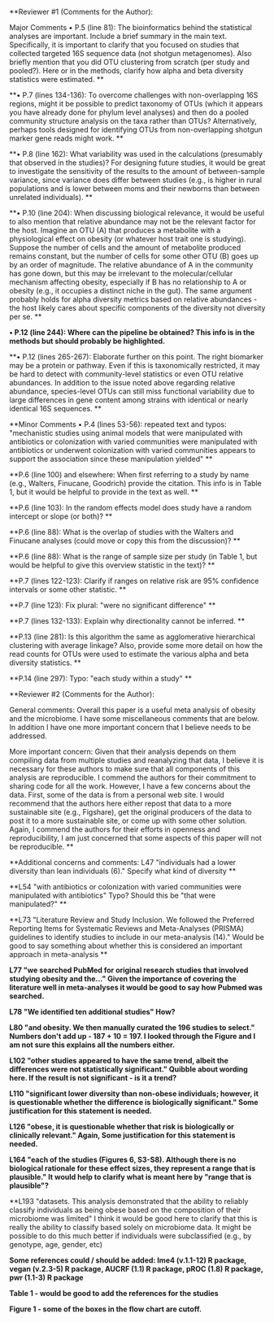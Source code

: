 **Reviewer #1 (Comments for the Author):

Major Comments
• P.5 (line 81): The bioinformatics behind the statistical analyses are important. Include a brief summary in the main text. Specifically, it is important to clarify that you focused on studies that collected targeted 16S sequence data (not shotgun metagenomes). Also briefly mention that you did OTU clustering from scratch (per study and pooled?). Here or in the methods, clarify how alpha and beta diversity statistics were estimated. **


**• P.7 (lines 134-136): To overcome challenges with non-overlapping 16S regions, might it be possible to predict taxonomy of OTUs (which it appears you have already done for phylum level analyses) and then do a pooled community structure analysis on the taxa rather than OTUs? Alternatively, perhaps tools designed for identifying OTUs from non-overlapping shotgun marker gene reads might work. **


**• P.8 (line 162): What variability was used in the calculations (presumably that observed in the studies)? For designing future studies, it would be great to investigate the sensitivity of the results to the amount of between-sample variance, since variance does differ between studies (e.g., is higher in rural populations and is lower between moms and their newborns than between unrelated individuals). **


**• P.10 (line 204): When discussing biological relevance, it would be useful to also mention that relative abundance may not be the relevant factor for the host. Imagine an OTU (A) that produces a metabolite with a physiological effect on obesity (or whatever host trait one is studying). Suppose the number of cells and the amount of metabolite produced remains constant, but the number of cells for some other OTU (B) goes up by an order of magnitude. The relative abundance of A in the community has gone down, but this may be irrelevant to the molecular/cellular mechanism affecting obesity, especially if B has no relationship to A or obesity (e.g., it occupies a distinct niche in the gut). The same argument probably holds for alpha diversity metrics based on relative abundances - the host likely cares about specific components of the diversity not diversity per se. **


**• P.12 (line 244): Where can the pipeline be obtained? This info is in the methods but should probably be highlighted.**


**• P.12 (lines 265-267): Elaborate further on this point. The right biomarker may be a protein or pathway. Even if this is taxonomically restricted, it may be hard to detect with community-level statistics or even OTU relative abundances. In addition to the issue noted above regarding relative abundance, species-level OTUs can still miss functional variability due to large differences in gene content among strains with identical or nearly identical 16S sequences. **



**Minor Comments
• P.4 (lines 53-56): repeated text and typos: "mechanistic studies using animal models that were manipulated with antibiotics or colonization with varied communities were manipulated with antibiotics or underwent colonization with varied communities appears to support the association since these manipulation yielded" **


**P.6 (line 100) and elsewhere: When first referring to a study by name (e.g., Walters, Finucane, Goodrich) provide the citation. This info is in Table 1, but it would be helpful to provide in the text as well. **


**P.6 (line 103): In the random effects model does study have a random intercept or slope (or both)? **


**P.6 (line 88): What is the overlap of studies with the Walters and Finucane analyses (could move or copy this from the discussion)? **


**P.6 (line 88): What is the range of sample size per study (in Table 1, but would be helpful to give this overview statistic in the text)? **


**P.7 (lines 122-123): Clarify if ranges on relative risk are 95% confidence intervals or some other statistic. **


**P.7 (line 123): Fix plural: "were no significant difference" **


**P.7 (lines 132-133): Explain why directionality cannot be inferred. **


**P.13 (line 281): Is this algorithm the same as agglomerative hierarchical clustering with average linkage? Also, provide some more detail on how the read counts for OTUs were used to estimate the various alpha and beta diversity statistics. **


**P.14 (line 297): Typo: "each study within a study" **



**Reviewer #2 (Comments for the Author):

General comments:
Overall this paper is a useful meta analysis of obesity and the microbiome. I have some miscellaneous comments that are below. In addition I have one more important concern that I believe needs to be addressed.

More important concern:
Given that their analysis depends on them compiling data from multiple studies and reanalyzing that data, I believe it is necessary for these authors to make sure that all components of this analysis are reproducible. I commend the authors for their commitment to sharing code for all the work. However, I have a few concerns about the data. First, some of the data is from a personal web site. I would recommend that the authors here either repost that data to a more sustainable site (e.g., Figshare), get the original producers of the data to post it to a more sustainable site, or come up with some other solution. Again, I commend the authors for their efforts in openness and reproducibility, I am just concerned that some aspects of this paper will not be reproducible. **


**Additional concerns and comments:
L47 "individuals had a lower diversity than lean individuals (6)." Specify what kind of diversity **


**L54 "with antibiotics or colonization with varied communities were manipulated with antibiotics" Typo? Should this be "that were manipulated?" **


**L73 "Literature Review and Study Inclusion. We followed the Preferred Reporting Items for Systematic Reviews and Meta-Analyses (PRISMA) guidelines to identify studies to include in our meta-analysis (14)." Would be good to say something about whether this is considered an important approach in meta-analysis **


**L77 "we searched PubMed for original research studies that involved studying obesity and the..." Given the importance of covering the literature well in meta-analyses it would be good to say how Pubmed was searched.**


**L78 "We identified ten additional studies" How?**


**L80 "and obesity. We then manually curated the 196 studies to select." Numbers don't add up - 187 + 10 = 197. I looked through the Figure and I am not sure this explains all the numbers either.**


**L102 "other studies appeared to have the same trend, albeit the differences were not statistically significant." Quibble about wording here. If the result is not significant - is it a trend?**


**L110 "significant lower diversity than non-obese individuals; however, it is questionable whether the difference is biologically significant." Some justification for this statement is needed.**


**L126 "obese, it is questionable whether that risk is biologically or clinically relevant." Again, Some justification for this statement is needed.**


**L164 "each of the studies (Figures 6, S3-S8). Although there is no biological rationale for these effect sizes, they represent a range that is plausible." It would help to clarify what is meant here by "range that is plausible"?**


**L193 "datasets. This analysis demonstrated that the ability to reliably classify individuals as being obese based on the composition of their microbiome was limited" I think it would be good here to clarify that this is really the ability to classify based solely on microbiome data. It might be possible to do this much better if individuals were subclassified (e.g., by genotype, age, gender, etc)


**Some references could / should be added: lme4 (v.1.1-12) R package, vegan (v.2.3-5) R package, AUCRF (1.1) R package, pROC (1.8) R package, pwr (1.1-3) R package**


**Table 1 - would be good to add the references for the studies**


**Figure 1 - some of the boxes in the flow chart are cutoff.**
